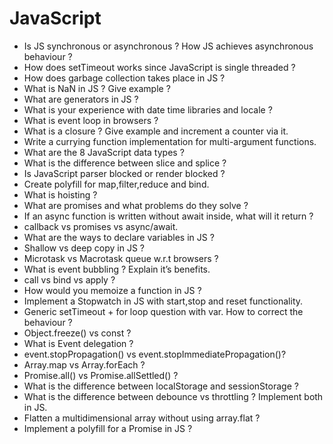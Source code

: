 # JavaScript

- Is JS synchronous or asynchronous ? How JS achieves asynchronous behaviour ?
- How does setTimeout works since JavaScript is single threaded ?
- How does garbage collection takes place in JS ?
- What is NaN in JS ? Give example ?
- What are generators in JS ?
- What is your experience with date time libraries and locale ?
- What is event loop in browsers ?
- What is a closure ? Give example and increment a counter via it.
- Write a currying function implementation for multi-argument functions.
- What are the 8 JavaScript data types ?
- What is the difference between slice and splice ?
- Is JavaScript parser blocked or render blocked ?
- Create polyfill for map,filter,reduce and bind.
- What is hoisting ?
- What are promises and what problems do they solve ?
- If an async function is written without await inside, what will it return ?
- callback vs promises vs async/await.
- What are the ways to declare variables in JS ?
- Shallow vs deep copy in JS ?
- Microtask vs Macrotask queue w.r.t browsers ?
- What is event bubbling ? Explain it’s benefits.
- call vs bind vs apply ?
- How would you memoize a function in JS ?
- Implement a Stopwatch in JS with start,stop and reset functionality.
- Generic setTimeout + for loop question with var. How to correct the behaviour ?
- Object.freeze() vs const ?
- What is Event delegation ?
- event.stopPropagation() vs event.stopImmediatePropagation()?
- Array.map vs Array.forEach ?
- Promise.all() vs Promise.allSettled() ?
- What is the difference between localStorage and sessionStorage ?
- What is the difference between debounce vs throttling ? Implement both in JS.
- Flatten a multidimensional array without using array.flat ?
- Implement a polyfill for a Promise in JS ?